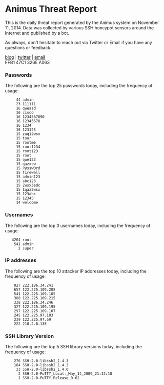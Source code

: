 # Animus Threat Report

This is the daily threat report generated by the Animus system on November 11, 2014. Data was collected by various SSH honeypot sensors around the Internet and published by a bot.  

As always, don't hesitate to reach out via Twitter or Email if you have any questions or feedback.  

[blog](http://morris.guru) | [twitter](https://twitter.com/andrew___morris) | [email](mailto:andrew@morris.guru)  
FFB1 47C1 326E A063  
### Passwords
The following are the top 25 passwords today, including the frequency of usage:
```
     44 admin
     23 111111
     16 qweasd
     16 cisco
     16 1234567890
     16 12345678
     16 1234
     16 123123
     15 zaq12wsx
     15 toor
     15 rootme
     15 root1234
     15 root123
     15 root
     15 qwe123
     15 qazxsw
     15 P@ssw0rd
     15 firewall
     15 admin123
     15 abc123
     15 2wsx3edc
     15 1qaz2wsx
     15 123abc
     15 12345
     14 welcome
```

### Usernames
The following are the top 3 usernames today, including the frequency of usage:
```
   4204 root
    541 admin
      2 super
```

### IP addresses
The following are the top 10 attacker IP addresses today, including the frequency of usage:
```
    927 222.186.34.241
    657 122.225.109.208
    541 122.225.109.105
    380 122.225.109.215
    338 222.186.34.246
    327 122.225.109.195
    297 122.225.109.107
    245 122.225.97.103
    239 122.225.97.69
    222 218.2.0.135
```

### SSH Library Version
The following are the top 5 SSH library versions today, including the frequency of usage:
```
    276 SSH-2.0-libssh2_1.4.3
    184 SSH-2.0-libssh2_1.4.2
     33 SSH-2.0-libssh2_1.4.0
      2 SSH-2.0-PuTTY_Local:_May_14_2009_21:12:18
      1 SSH-2.0-PuTTY_Release_0.62
```
